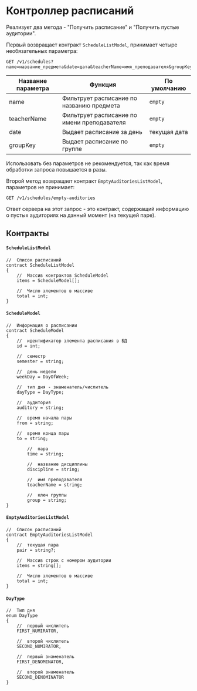# Контроллер расписаний

Реализует два метода - "Получить расписание" и "Получить пустые аудитории".

Первый возвращает контракт `ScheduleListModel`, принимает четыре необязательных параметра:

```http
GET /v1/schedules?name=название_предмета&date=дата&teacherName=имя_преподавателя&groupKey=идентификатор_группы
```

| Название параметра | Функция                                     | По умолчанию |
| ------------------ | ------------------------------------------- | ------------ |
| name               | Фильтрует расписание по названию предмета   | `empty`      |
| teacherName        | Фильтрует расписание по имени преподавателя | `empty`      |
| date               | Выдает расписание за день                   | текущая дата |
| groupKey           | Выдает расписание по группе                 | `empty`      |

Использовать без параметров не рекомендуется, так как время обработки запроса повышается в разы.

Второй метод возвращает контракт `EmptyAuditoriesListModel`, параметров не принимает:

```http
GET /v1/schedules/empty-auditories
```

Ответ сервера на этот запрос - это контракт, содержащий информацию о пустых аудиториях на данный момент (на текущей паре).

## Контракты

#### `ScheduleListModel`

```apl
//	Список расписаний
contract ScheduleListModel
{
	//	Массив контрактов ScheduleModel
	items = ScheduleModel[];
	
	//	Число элементов в массиве
	total = int;
}
```

#### `ScheduleModel`

```apl
//	Информация о расписании
contract ScheduleModel
{
	//	идентификатор элемента расписания в БД
	id = int;
	
	//	семестр
	semester = string;
	
	//	день недели
	weekDay = DayOfWeek;
	
	//	тип дня - знаменатель/числитель
	dayType = DayType;
	
	//	аудитория
	auditory = string;
	
	//	время начала пары
	from = string;
	
	//	время конца пары
	to = string;
    
        //	пара
        time = string;

        //	название дисциплины
        discipline = string;

        //	имя преподавателя
        teacherName = string;

        //	ключ группы
        group = string;
}
```

#### `EmptyAuditoriesListModel`

```apl
//	Список расписаний
contract EmptyAuditoriesListModel
{
	//	текущая пара
	pair = string?;

	//	Массив строк с номером аудитории
	items = string[];
	
	//	Число элементов в массиве
	total = int;
}
```

#### `DayType`

```apl
//	Тип дня
enum DayType 
{
	//	первый числитель
	FIRST_NUMIRATOR,
	
	//	второй числитель
	SECOND_NUMIRATOR,
	
	//	первый знаменатель
	FIRST_DENOMINATOR,
	
	//	второй знаменатель
	SECOND_DENOMINATOR
}
```
